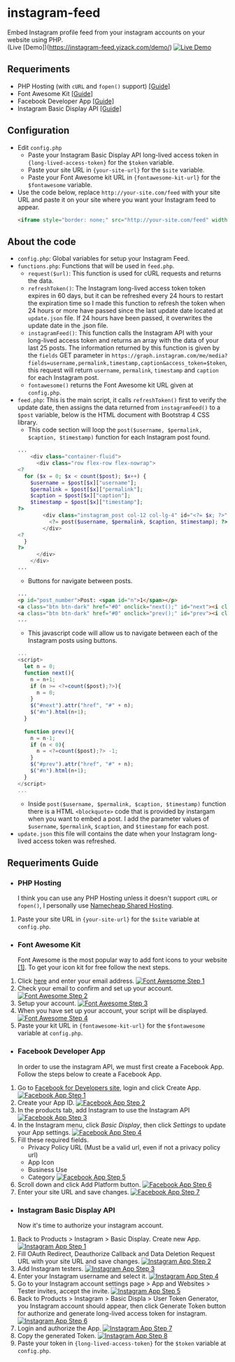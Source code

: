 # instagram-feed
Embed Instagram profile feed from your instagram accounts on your website using PHP.\
(Live [Demo])(https://instagram-feed.yizack.com/demo/)
[![Live Demo](https://yizack.com/images/instagram-feed/demo.jpg)](https://instagram-feed.yizack.com/demo/)

## Requeriments
- PHP Hosting (with `cURL` and `fopen()` support) [[Guide]](#php-hosting)
- Font Awesome Kit [[Guide]](#font-awesome-kit)
- Facebook Developer App [[Guide]](#facebook-developer-app)
- Instagram Basic Display API [[Guide]](#instagram-basic-display-api)

## Configuration
- Edit `config.php`
  - Paste your Instagram Basic Display API long-lived access token in `{long-lived-access-token}` for the `$token` variable.
  - Paste your site URL in `{your-site-url}` for the `$site` variable.
  - Paste your Font Awesome kit URL in `{fontawesome-kit-url}` for the `$fontawesome` variable.
- Use the code below, replace `http://your-site.com/feed` with your site URL and paste it on your site where you want your Instagram feed to appear.
  ```html
  <iframe style="border: none;" src="http://your-site.com/feed" width="100%" height="745.4px"></iframe>
  ```

## About the code
- `config.php`: Global variables for setup your Instagram Feed.
- `functions.php`: Functions that will be used in `feed.php`.
  - `request($url)`: This function is used for cURL requests and returns the data.
  - `refreshToken()`:  The Instagram long-lived access token token expires in 60 days, but it can be refreshed every 24 hours to restart the expiration time so I made this function to refresh the token when 24 hours or more have passed since the last update date located at `update.json` file. If 24 hours have been passed, it overwrites the update date in the .json file.
  - `instagramFeed()`: This function calls the Instagram API with your long-lived access token and returns an array with the data of your last 25 posts. The information returned by this function is given by the `fields` GET parameter in `https://graph.instagram.com/me/media?fields=username,permalink,timestamp,caption&access_token=$token`, this request will return `username`, `permalink`, `timestamp` and `caption` for each Instagram post.
  - `fontawesome()` returns the Font Awesome kit URL given at `config.php`.
- `feed.php`: This is the main script, it calls `refreshToken()` first to verify the update date, then assigns the data returned from `instagramFeed()` to a `$post` variable, below is the HTML document with Bootstrap 4 CSS library.
  - This code section will loop the `post($username, $permalink, $caption, $timestamp)` function for each Instagram post found.
  ```php
  ...
      <div class="container-fluid">
        <div class="row flex-row flex-nowrap">
  <?
    for ($x = 0; $x < count($post); $x++) {
      $username = $post[$x]["username"];
      $permalink = $post[$x]["permalink"];
      $caption = $post[$x]["caption"];
      $timestamp = $post[$x]["timestamp"];
  ?>
          <div class="instagram_post col-12 col-lg-4" id="<?= $x; ?>">
            <?= post($username, $permalink, $caption, $timestamp); ?>
          </div>
  <?
    }
  ?>
        </div>
      </div>
  ...
  ```
  - Buttons for navigate between posts.
  ```html
  ...
  <p id="post_number">Post: <span id="n">1</span></p>
  <a class="btn btn-dark" href="#0" onclick="next();" id="next"><i class="fas fa-arrow-right"></i></a>
  <a class="btn btn-dark" href="#0" onclick="prev();" id="prev"><i class="fas fa-arrow-left"></i></a>
  ...
  ```
  - This javascript code will allow us to navigate between each of the Instagram posts using buttons.
  ```javascript
  ...
  <script>
    let n = 0;
    function next(){
      n = n+1;
      if (n >= <?=count($post);?>){
        n = 0;
      }
      $("#next").attr("href", "#" + n);
      $("#n").html(n+1);
    }
    
    function prev(){
      n = n-1;
      if (n < 0){
        n = <?=count($post);?> -1;
      }
      $("#prev").attr("href", "#" + n);
      $("#n").html(n+1);
    }
  </script>
  ...
  ```
  - Inside `post($username, $permalink, $caption, $timestamp)` function there is a HTML `<blockquote>` code that is provided by instargam when you want to embed a post. I add the parameter values of `$username`, `$permalink`, `$caption`, and `$timestamp` for each post.
- `update.json` this file will contains the date when your Instagram long-lived access token was refreshed.

## Requeriments Guide

- ### PHP Hosting
  I think you can use any PHP Hosting unless it doesn't support `cURL` or `fopen()`, I personally use [Namecheap Shared Hosting](https://www.namecheap.com/hosting/shared/).
1. Paste your site URL in `{your-site-url}` for the `$site` variable at `config.php`.

- ### Font Awesome Kit
  Font Awesome is the most popular way to add font icons to your website [[1]](https://www.ostraining.com/blog/general/font-awesome/).
  To get your icon kit for free follow the next steps.
1. Click [here](https://fontawesome.com/start) and enter your email address.
[![Font Awesome Step 1](https://yizack.com/images/instagram-feed/font-awesome-1.jpg)](https://fontawesome.com/start)
2. Check your email to confirm and set up your account.
[![Font Awesome Step 2](https://yizack.com/images/instagram-feed/font-awesome-2.jpg)](https://fontawesome.com/start)
3. Setup your account.
[![Font Awesome Step 3](https://yizack.com/images/instagram-feed/font-awesome-3.jpg)](https://fontawesome.com/start)
4. When you have set up your account, your script will be displayed.
[![Font Awesome Step 4](https://yizack.com/images/instagram-feed/font-awesome-4.jpg)](https://fontawesome.com/start)
5. Paste your kit URL in `{fontawesome-kit-url}` for the `$fontawesome` variable at `config.php`.

- ### Facebook Developer App
  In order to use the instagram API, we must first create a Facebook App. Follow the steps below to create a Facebook App.
1. Go to [Facebook for Developers site](https://developers.facebook.com/), login and click Create App.
[![Facebook App Step 1](https://yizack.com/images/instagram-feed/facebook-app-1.jpg)](https://developers.facebook.com/)
2. Create your App ID.
[![Facebook App Step 2](https://yizack.com/images/instagram-feed/facebook-app-2.jpg)](https://developers.facebook.com/)
3. In the products tab, add Instagram to use the Instagram API
[![Facebook App Step 3](https://yizack.com/images/instagram-feed/facebook-app-3.jpg)](https://developers.facebook.com/)
4. In the Instagram menu, click *Basic Display*, then click *Settings* to update your App settings.
[![Facebook App Step 4](https://yizack.com/images/instagram-feed/facebook-app-4.jpg)](https://developers.facebook.com/)
5. Fill these required fields.
    - Privacy Policy URL (Must be a valid url, even if not a privacy policy url)
    - App Icon
    - Business Use
    - Category
[![Facebook App Step 5](https://yizack.com/images/instagram-feed/facebook-app-5.jpg)](https://developers.facebook.com/)
6. Scroll down and click Add Platform button.
[![Facebook App Step 6](https://yizack.com/images/instagram-feed/facebook-app-6.jpg)](https://developers.facebook.com/)
7. Enter your site URL and save changes.
[![Facebook App Step 7](https://yizack.com/images/instagram-feed/facebook-app-7.jpg)](https://developers.facebook.com/)

- ### Instagram Basic Display API
  Now it's time to authorize your instagram account.
1. Back to Products > Instagram > Basic Display. Create new App.
[![Instagram App Step 1](https://yizack.com/images/instagram-feed/instagram-app-1.jpg)](https://developers.facebook.com/)
2. Fill OAuth Redirect, Deauthorize Callback and Data Deletion Request URL with your site URL and save changes.
[![Instagram App Step 2](https://yizack.com/images/instagram-feed/instagram-app-2.jpg)](https://developers.facebook.com/)
3. Add Instagram testers.
[![Instagram App Step 3](https://yizack.com/images/instagram-feed/instagram-app-3.jpg)](https://developers.facebook.com/)
4. Enter your Instagram username and select it.
[![Instagram App Step 4](https://yizack.com/images/instagram-feed/instagram-app-4.jpg)](https://developers.facebook.com/)
5. Go to your Instagram account settings page > App and Websites > Tester invites, accept the invite.
[![Instagram App Step 5](https://yizack.com/images/instagram-feed/instagram-app-5.jpg)](https://developers.facebook.com/)
6. Back to Products > Instagram > Basic Displa > User Token Generator, you Instagram account should appear, then click Generate Token button for authorize and generate long-lived access token for instagram.
[![Instagram App Step 6](https://yizack.com/images/instagram-feed/instagram-app-6.jpg)](https://developers.facebook.com/)
7. Login and authorize the App.
[![Instagram App Step 7](https://yizack.com/images/instagram-feed/instagram-app-7.jpg)](https://developers.facebook.com/)
8. Copy the generated Token.
[![Instagram App Step 8](https://yizack.com/images/instagram-feed/instagram-app-8.jpg)](https://developers.facebook.com/)
9. Paste your token in `{long-lived-access-token}` for the `$token` variable at `config.php`.